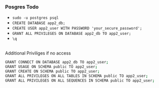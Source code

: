 ### Posgres Todo

- `sudo -u postgres psql`
- `CREATE DATABASE app2_db;`
- `CREATE USER app2_user WITH PASSWORD 'your_secure_password';`
- `GRANT ALL PRIVILEGES ON DATABASE app2_db TO app2_user;`
- `\q`


<br>
Additional Priviliges if no access

```bash
GRANT CONNECT ON DATABASE app2_db TO app2_user;
GRANT USAGE ON SCHEMA public TO app2_user;
GRANT CREATE ON SCHEMA public TO app2_user;
GRANT ALL PRIVILEGES ON ALL TABLES IN SCHEMA public TO app2_user;
GRANT ALL PRIVILEGES ON ALL SEQUENCES IN SCHEMA public TO app2_user;
```
